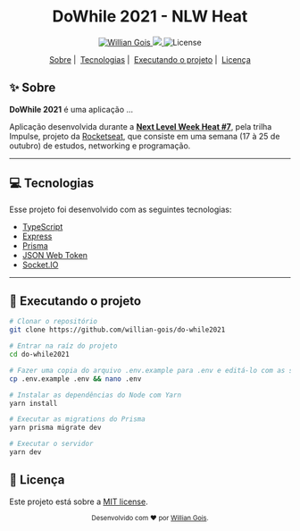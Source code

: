 <h1 align="center">DoWhile 2021 - NLW Heat</h1>

<p align="center">	
  <a alt="LinkedIn" href="https://www.linkedin.com/in/willian-gois/">
    <img alt="Willian Gois" src="https://img.shields.io/badge/willian--gois-8257E5?style=flat&logo=Linkedin&logoColor=white" />
  </a>

  <a alt="DoWhile 2021" href="https://nextlevelweek.com/episodios/impulse/aula-1/edicao/7">
    <img src="https://img.shields.io/badge/DoWhile%202021-NLW Heat%207-8257E5?"></img>
  </a>

  <img alt="License" src="https://img.shields.io/badge/license-MIT-8257E5">
</p>

<div align="center">
  <a href="#sparkles-sobre">Sobre</a>&nbsp;|&nbsp;
  <a href="#rocket-tecnologias">Tecnologias</a>&nbsp;|&nbsp;
  <a href="#computer-executando-o-projeto">Executando o projeto</a>&nbsp;|&nbsp;
  <a href="#pencil-licença">Licença</a>
</div>

## :sparkles: Sobre
**DoWhile 2021** é uma aplicação ...

Aplicação desenvolvida durante a [**Next Level Week Heat #7**](https://nextlevelweek.com/episodios/impulse/aula-1/edicao/7), pela trilha Impulse, projeto da [Rocketseat](https://rocketseat.com.br), que consiste em uma semana (17 à 25 de outubro) de estudos, networking e programação.

---

## :computer: Tecnologias

Esse projeto foi desenvolvido com as seguintes tecnologias:

- [TypeScript](https://www.typescriptlang.org/)
- [Express](https://expressjs.com/pt-br/)
- [Prisma](https://www.prisma.io/)
- [JSON Web Token](https://jwt.io/)
- [Socket.IO](https://socket.io/)

---

## :rocket: Executando o projeto
``` bash
# Clonar o repositório
git clone https://github.com/willian-gois/do-while2021

# Entrar na raíz do projeto
cd do-while2021

# Fazer uma copia do arquivo .env.example para .env e editá-lo com as suas credenciais do GitHub
cp .env.example .env && nano .env

# Instalar as dependências do Node com Yarn
yarn install

# Executar as migrations do Prisma
yarn prisma migrate dev

# Executar o servidor
yarn dev
```

## :pencil: Licença

Este projeto está sobre a [MIT license](./LICENSE).

<div align="center">
  <sub>Desenvolvido com ❤ por <a href="https://github.com/willian-gois">Willian Gois</a>.</sub>
</div>